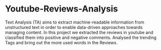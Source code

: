 # Youtube-Reviews-Analysis
Text Analysis (TA) aims to extract machine-readable information from unstructured text in order to enable data-driven approaches towards managing content.
In this project we extracted the reviews in youtube and classified them into positive and negative comments.
Analysed the  trending Tags and bring out the more used words in the Reviews.
